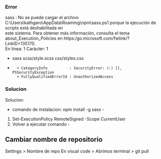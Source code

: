 ### Error 
sass : No se puede cargar el archivo C:\Users\kathgaro\AppData\Roaming\npm\sass.ps1 porque la ejecución de scripts está deshabilitada en    
este sistema. Para obtener más información, consulta el tema about_Execution_Policies en https:/go.microsoft.com/fwlink/?LinkID=135170.     
En línea: 1 Carácter: 1
+ sass scss/style.scss css/styles.css
+ ~~~~
    + CategoryInfo          : SecurityError: (:) [], PSSecurityException
    + FullyQualifiedErrorId : UnauthorizedAccess

### Solucion
Solucion:
- comando de instalacion: npm install -g sass -
1. Set-ExecutionPolicy RemoteSigned -Scope CurrentUser
2. Volver a ejecutar comando -   



## Cambiar nombre de repositorio
Settings > Nombre de repo
En visual code > Abrimos terminal > git pull